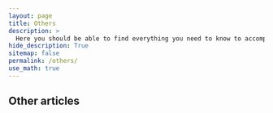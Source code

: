 ```yaml
---
layout: page
title: Others
description: >
  Here you should be able to find everything you need to know to accomplish the most common tasks when blogging with Hydejack.
hide_description: True
sitemap: false
permalink: /others/
use_math: true
---
```


## Other articles